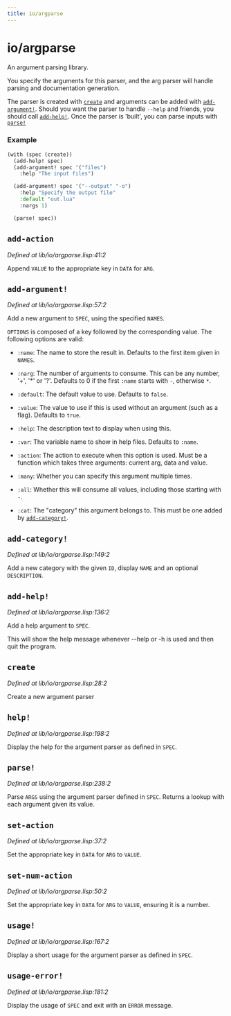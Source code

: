 ```yaml
---
title: io/argparse
---
```

# io/argparse
An argument parsing library.

You specify the arguments for this parser, and the arg parser will
handle parsing and documentation generation.

The parser is created with [`create`](lib.io.argparse.md#create) and arguments can be added with
[`add-argument!`](lib.io.argparse.md#add-argument-). Should you want the parser to handle `--help` and
friends, you should call [`add-help!`](lib.io.argparse.md#add-help-). Once the parser is 'built', you
can parse inputs with [`parse!`](lib.io.argparse.md#parse-)

### Example
```cl
(with (spec (create))
  (add-help! spec)
  (add-argument! spec '("files")
    :help "The input files")

  (add-argument! spec '("--output" "-o")
    :help "Specify the output file"
    :default "out.lua"
    :nargs 1)

  (parse! spec))
```

## `add-action`
*Defined at lib/io/argparse.lisp:41:2*

Append `VALUE` to the appropriate key in `DATA` for `ARG`.

## `add-argument!`
*Defined at lib/io/argparse.lisp:57:2*

Add a new argument to `SPEC`, using the specified `NAMES`.

`OPTIONS` is composed of a key followed by the corresponding value. The
following options are valid:

 - `:name`: The name to store the result in. Defaults to the first
   item given in `NAMES`.

 - `:narg`: The number of arguments to consume. This can be any
   number, '+', '*' or '?'. Defaults to 0 if the first `:name` starts
   with `-`, otherwise `*`.
 - `:default`: The default value to use. Defaults to `false`.
 - `:value`: The value to use if this is used without an
   argument (such as a flag). Defaults to `true`.
 - `:help`: The description text to display when using this.
 - `:var`: The variable name to show in help files. Defaults to
   `:name`.
 - `:action`: The action to execute when this option is used. Must be
   a function which takes three arguments: current arg, data and
   value.
 - `:many`: Whether you can specify this argument multiple times.
 - `:all`: Whether this will consume all values, including those
   starting with `-`.
 - `:cat`: The "category" this argument belongs to. This must be one
   added by [`add-category!`](lib.io.argparse.md#add-category-).

## `add-category!`
*Defined at lib/io/argparse.lisp:149:2*

Add a new category with the given `ID`, display `NAME` and an optional `DESCRIPTION`.

## `add-help!`
*Defined at lib/io/argparse.lisp:136:2*

Add a help argument to `SPEC`.

This will show the help message whenever --help or -h is used and
then quit the program.

## `create`
*Defined at lib/io/argparse.lisp:28:2*

Create a new argument parser

## `help!`
*Defined at lib/io/argparse.lisp:198:2*

Display the help for the argument parser as defined in `SPEC`.

## `parse!`
*Defined at lib/io/argparse.lisp:238:2*

Parse `ARGS` using the argument parser defined in `SPEC`. Returns a
lookup with each argument given its value.

## `set-action`
*Defined at lib/io/argparse.lisp:37:2*

Set the appropriate key in `DATA` for `ARG` to `VALUE`.

## `set-num-action`
*Defined at lib/io/argparse.lisp:50:2*

Set the appropriate key in `DATA` for `ARG` to `VALUE`, ensuring it is a number.

## `usage!`
*Defined at lib/io/argparse.lisp:167:2*

Display a short usage for the argument parser as defined in `SPEC`.

## `usage-error!`
*Defined at lib/io/argparse.lisp:181:2*

Display the usage of `SPEC` and exit with an `ERROR` message.

